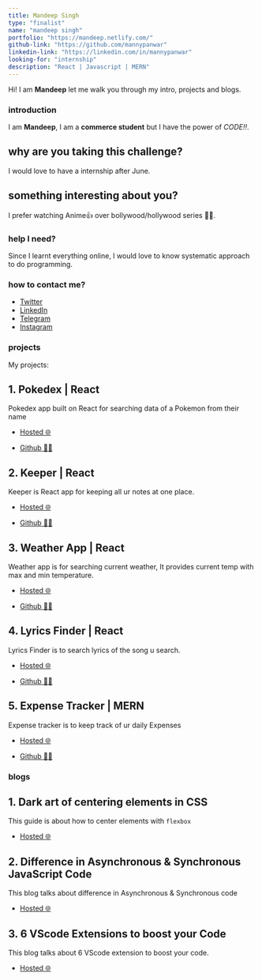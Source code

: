 ```yaml
---
title: Mandeep Singh
type: "finalist"
name: "mandeep singh"
portfolio: "https://mandeep.netlify.com/"
github-link: "https://github.com/mannypanwar"
linkedin-link: "https://linkedin.com/in/mannypanwar"
looking-for: "internship"
description: "React | Javascript | MERN"
---
```


Hi! I am **Mandeep** let me walk you through my intro, projects and blogs.

### introduction

I am **Mandeep**, I am a **commerce student** but I have the power of _CODE!!_.

## why are you taking this challenge?

I would love to have a internship after June.

## something interesting about you?

I prefer watching Anime👍 over bollywood/hollywood series 💁‍♂️.

### help I need?

Since I learnt everything online, I would love to know systematic approach to do programming.

### how to contact me?

- [Twitter](https://twitter.com/mannypanwar)
- [LinkedIn](https://www.linkedin.com/in/mannypanwar/)
- [Telegram](https://t.me/mannypanwar)
- [Instagram](https://www.instagram.com/mannypanwar/)

### projects

My projects:

## 1. Pokedex | React

Pokedex app built on React for searching data of a Pokemon from their name

- [Hosted 🌐](https://m-pokedex.netlify.app/)

- [Github 👨‍💻](https://github.com/mannypanwar/pokedex)

## 2. Keeper | React

Keeper is React app for keeping all ur notes at one place.

- [Hosted 🌐](https://m-keeper.netlify.app/)

- [Github 👨‍💻](https://github.com/mannypanwar/keeper)

## 3. Weather App | React

Weather app is for searching current weather, It provides current temp with max and min temperature.

- [Hosted 🌐](https://m-weather.netlify.app/)

- [Github 👨‍💻](https://github.com/mannypanwar/weather-app)

## 4. Lyrics Finder | React

Lyrics Finder is to search lyrics of the song u search.

- [Hosted 🌐](https://m-lyricsfinder.netlify.app/)

- [Github 👨‍💻](https://github.com/mannypanwar/lyricsFinder)

## 5. Expense Tracker | MERN

Expense tracker is to keep track of ur daily Expenses

- [Hosted 🌐](https://shielded-garden-00673.herokuapp.com/)

- [Github 👨‍💻](https://github.com/mannypanwar/expense)

### blogs

## 1. Dark art of centering elements in CSS

This guide is about how to center elements with `flexbox`

- [Hosted 🌐](https://dev.to/mannypanwar/dark-art-of-centering-elements-in-css-5dnp)

## 2. Difference in Asynchronous & Synchronous JavaScript Code

This blog talks about difference in Asynchronous & Synchronous code

- [Hosted 🌐](https://dev.to/mannypanwar/difference-in-asynchronous-synchronous-javascript-code-4gcb)

## 3. 6 VScode Extensions to boost your Code

This blog talks about 6 VScode extension to boost your code.

- [Hosted 🌐](https://dev.to/mannypanwar/6-vscode-extensions-to-boost-your-code-349k)
